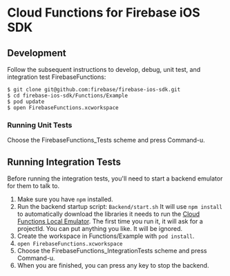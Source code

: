 # Cloud Functions for Firebase iOS SDK

## Development

Follow the subsequent instructions to develop, debug, unit test, and
integration test FirebaseFunctions:

```
$ git clone git@github.com:firebase/firebase-ios-sdk.git
$ cd firebase-ios-sdk/Functions/Example
$ pod update
$ open FirebaseFunctions.xcworkspace
```

### Running Unit Tests

Choose the FirebaseFunctions_Tests scheme and press Command-u.

## Running Integration Tests

Before running the integration tests, you'll need to start a backend emulator
for them to talk to.

1.  Make sure you have `npm` installed.
2.  Run the backend startup script: `Backend/start.sh`
    It will use `npm install` to automatically download the libraries it needs
    to run the [Cloud Functions Local Emulator](https://cloud.google.com/functions/docs/emulator).
    The first time you run it, it will ask for a projectId.
    You can put anything you like. It will be ignored.
3.  Create the workspace in Functions/Example with `pod install`.
4.  `open FirebaseFunctions.xcworkspace`
5.  Choose the FirebaseFunctions_IntegrationTests scheme and press Command-u.
6.  When you are finished, you can press any key to stop the backend.
